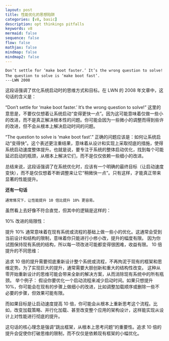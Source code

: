 ```yaml
---
layout: post
title: 性能优化的思想陷阱
categories: [v8, basic]
description: opt thinkings pitfalls
keywords: v8
mermaid: false
sequence: false
flow: false
mathjax: false
mindmap: false
mindmap2: false
---
```


```Don’t settle for ‘make boot faster.’ It’s the wrong question to solve! The question to solve is ‘make boot fast’. ```
```                                                                                                       ---LWN 2008```

这段话强调了优化系统启动时的思维方式和目标。在 LWN 的 2008 年文章中，这句话的含义是：

“Don’t settle for ‘make boot faster.’ It’s the wrong question to solve!” 这里的意思是，不要仅仅想着让系统启动“变得更快一点”。因为这可能意味着仅做一些小的改进，而不是真正解决根本性的问题。你可能会因为一些微小的调整而得到些许的改进，但不会从根本上解决启动时间的问题。

“The question to solve is ‘make boot fast’.” 正确的问题应该是：如何让系统启动“变得快”。这个表述更注重结果，意味着从设计和实现上采取彻底的措施，使得系统启动速度整体提升。也就是说，要专注于系统的整体启动优化，找到每个可能延迟启动的瓶颈，从根本上解决它们，而不是仅仅依赖一些细小的改进。

总结来说，这段话强调了在系统优化时，应该有一个明确的最终目标（让启动速度变快），而不是仅仅想着不断调整来让它“稍微快一点”。只有这样，才能真正带来显著的性能提升。

**还有一句话**

```通常情况下，让性能提升 10 倍比提升 10% 更容易。```

虽然看上去好像不符合直觉，但其中的逻辑是这样的：

10% 改进的局限性：

提升 10% 通常意味着在现有系统或流程的基础上做一些小的优化。这通常会受到当前设计和结构的限制，意味着你只能进行小修小改，提升的幅度有限。
因为你试图保持现有系统的结构，所以每一项改进可能都变得很困难，收益有限。
10 倍提升的不同思维：

追求 10 倍的提升需要彻底重新设计整个系统或流程，不再拘泥于现有的框架和思维定势。为了实现巨大的提升，通常需要大胆创新和重大的结构性改变。
这种从零开始重新设计的思维可能会带来全新的解决方案，从而消除现有系统中的所有瓶颈。
举个例子： 假设你要优化一个启动流程来减少启动时间。如果只想提升 10%，你可能会在现有的步骤上做细小的改进，比如调整加载顺序或删除一些不必要的步骤，但效果可能有限。

而如果目标是让启动速度提高 10 倍，你可能会从根本上重新思考这个流程。比如，改变加载策略、并行化加载、甚至改变整个应用的架构设计，这样能实现从设计上对性能进行彻底的提升。

这句话的核心理念是强调“跳出框架，从根本上思考问题”的重要性。追求 10 倍的提升会促使你打破思维的限制，而不仅仅是依赖现有框架的小幅优化。